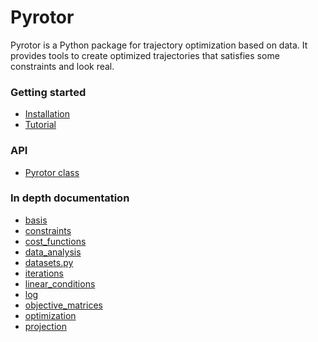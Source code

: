 [//]: # (To create the doc, run the following command: make html)
[//]: # (To write beautiful markdown: https://github.com/adam-p/markdown-here/wiki/Markdown-Cheatsheet)
# Pyrotor

Pyrotor is a Python package for trajectory optimization based on data. It provides tools to create optimized trajectories that satisfies some constraints and look real.

### Getting started
* [Installation](usage/installation.md)
* [Tutorial](usage/tutorial.md)


### API
* [Pyrotor class](pyrotor.md)

### In depth documentation
* [basis](basis.md)
* [constraints](constraints.md)
* [cost_functions](cost_functions.md)
* [data_analysis](data_analysis.md)
* [datasets.py](datasets.md)
* [iterations](iterations.md)
* [linear_conditions](linear_conditions.md)
* [log](log.md)
* [objective_matrices](objective_matrices.md)
* [optimization](optimization.md)
* [projection](projection.md)
